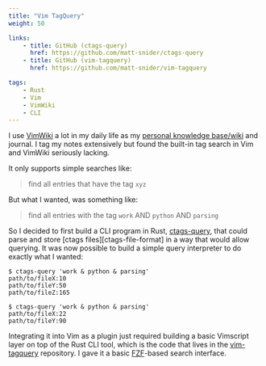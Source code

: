 ```yaml
---
title: "Vim TagQuery"
weight: 50

links:
    - title: GitHub (ctags-query)
      href: https://github.com/matt-snider/ctags-query
    - title: GitHub (vim-tagquery)
      href: https://github.com/matt-snider/vim-tagquery

tags:
    - Rust
    - Vim
    - VimWiki
    - CLI
---
```


I use [VimWiki][vimwiki] a lot in my daily life as my [personal knowledge base/wiki][pkb] and journal. I tag my notes extensively but found the built-in tag search in Vim and VimWiki seriously lacking.

<!--more-->

It only supports simple searches like:

> find all entries that have the tag `xyz`

But what I wanted, was something like:

> find all entries with the tag `work` AND `python` AND `parsing`

So I decided to first build a CLI program in Rust, [ctags-query][ctags-query], that could parse and store [ctags files][ctags-file-format] in a way that would allow querying. It  was now possible to build a simple query interpreter to do exactly what I wanted:

```
$ ctags-query 'work & python & parsing'
path/to/fileX:10
path/to/fileY:50
path/to/fileZ:165

$ ctags-query 'work & python & parsing'
path/to/fileX:22
path/to/fileY:90
```

Integrating it into Vim as a plugin just required building a basic Vimscript layer on top of the Rust CLI tool, which is the code that lives in the [vim-tagquery][vim-tagquery] repository. I gave it a basic [FZF][fzf]-based search interface.


[vimwiki]: https://github.com/vimwiki/vimwiki
[pkb]: https://en.wikipedia.org/wiki/Personal_knowledge_base
[ctags-query]: https://github.com/matt-snider/ctags-query
[vim-tagquery]: https://github.com/matt-snider/ctags-query
[ctags-file-spec]: http://ctags.sourceforge.net/ctags.html#TAG%20FILE%20FORMAT
[fzf]: http://ctags.sourceforge.net/ctags.html#TAG%20FILE%20FORMAT
